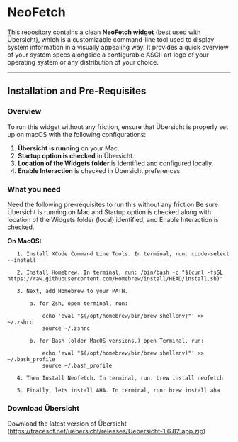 # NeoFetch

This repository contains a clean **NeoFetch widget** (best used with Übersicht), which is a customizable command-line tool used to display system information in a visually appealing way. It provides a quick overview of your system specs alongside a configurable ASCII art logo of your operating system or any distribution of your choice.

---

## Installation and Pre-Requisites

### Overview
To run this widget without any friction, ensure that Übersicht is properly set up on macOS with the following configurations:
1. **Übersicht is running** on your Mac.
2. **Startup option is checked** in Übersicht.
3. **Location of the Widgets folder** is identified and configured locally.
4. **Enable Interaction** is checked in Übersicht preferences.

### What you need
Need the following pre-requisites to run this without any friction
Be sure Übersicht is running on Mac and Startup option is checked along with location of the Widgets folder (local) identified, and Enable Interaction is checked.

   **On MacOS:**
       
       1. Install XCode Command Line Tools. In terminal, run: xcode-select --install
       
       2. Install Homebrew. In terminal, run: /bin/bash -c "$(curl -fsSL https://raw.githubusercontent.com/Homebrew/install/HEAD/install.sh)"
       
       3. Next, add Homebrew to your PATH. 
       
           a. for Zsh, open terminal, run: 
           
               echo 'eval "$(/opt/homebrew/bin/brew shellenv)"' >> ~/.zshrc
               source ~/.zshrc
               
           b. for Bash (older MacOS versions,) open Terminal, run:
           
               echo 'eval "$(/opt/homebrew/bin/brew shellenv)"' >> ~/.bash_profile
               source ~/.bash_profile
               
       4. Then Install Neofetch. In terminal, run: brew install neofetch
       
       5. Finally, lets install AHA. In terminal, run: brew install aha

### Download Übersicht
Download the latest version of Übersicht (https://tracesof.net/uebersicht/releases/Uebersicht-1.6.82.app.zip)
